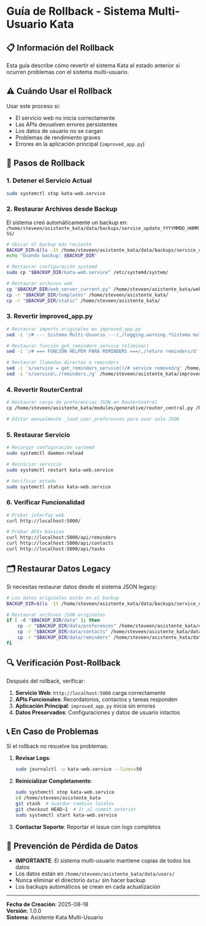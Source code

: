 # Guía de Rollback - Sistema Multi-Usuario Kata

## 📋 Información del Rollback

Esta guía describe cómo revertir el sistema Kata al estado anterior si ocurren problemas con el sistema multi-usuario.

## ⚠️ Cuándo Usar el Rollback

Usar este proceso si:
- El servicio web no inicia correctamente
- Las APIs devuelven errores persistentes
- Los datos de usuario no se cargan
- Problemas de rendimiento graves
- Errores en la aplicación principal (`improved_app.py`)

## 🔄 Pasos de Rollback

### 1. Detener el Servicio Actual

```bash
sudo systemctl stop kata-web.service
```

### 2. Restaurar Archivos desde Backup

El sistema creó automáticamente un backup en:
`/home/steveen/asistente_kata/data/backups/service_update_YYYYMMDD_HHMMSS/`

```bash
# Ubicar el backup más reciente
BACKUP_DIR=$(ls -1t /home/steveen/asistente_kata/data/backups/service_update_* | head -1)
echo "Usando backup: $BACKUP_DIR"

# Restaurar configuración systemd
sudo cp "$BACKUP_DIR/kata-web.service" /etc/systemd/system/

# Restaurar archivos web
cp "$BACKUP_DIR/web_server_current.py" /home/steveen/asistente_kata/web_server.py
cp -r "$BACKUP_DIR/templates" /home/steveen/asistente_kata/
cp -r "$BACKUP_DIR/static" /home/steveen/asistente_kata/
```

### 3. Revertir improved_app.py

```bash
# Restaurar imports originales en improved_app.py
sed -i '/# --- Sistema Multi-Usuario ---/,/logging.warning.*Sistema multi-usuario no disponible/d' /home/steveen/asistente_kata/improved_app.py

# Restaurar función get_reminders_service (eliminar)
sed -i '/# === FUNCIÓN HELPER PARA REMINDERS ===/,/return reminders/d' /home/steveen/asistente_kata/improved_app.py

# Restaurar llamadas directas a reminders
sed -i 's/service = get_reminders_service()/# service removed/g' /home/steveen/asistente_kata/improved_app.py
sed -i 's/service\./reminders./g' /home/steveen/asistente_kata/improved_app.py
```

### 4. Revertir RouterCentral

```bash
# Restaurar carga de preferencias JSON en RouterCentral
cp /home/steveen/asistente_kata/modules/generative/router_central.py /home/steveen/asistente_kata/modules/generative/router_central.py.backup

# Editar manualmente _load_user_preferences para usar solo JSON
```

### 5. Restaurar Servicio

```bash
# Recargar configuración systemd
sudo systemctl daemon-reload

# Reiniciar servicio
sudo systemctl restart kata-web.service

# Verificar estado
sudo systemctl status kata-web.service
```

### 6. Verificar Funcionalidad

```bash
# Probar interfaz web
curl http://localhost:5000/

# Probar APIs básicas
curl http://localhost:5000/api/reminders
curl http://localhost:5000/api/contacts
curl http://localhost:5000/api/tasks
```

## 🗂️ Restaurar Datos Legacy

Si necesitas restaurar datos desde el sistema JSON legacy:

```bash
# Los datos originales están en el backup
BACKUP_DIR=$(ls -1t /home/steveen/asistente_kata/data/backups/service_update_* | head -1)

# Restaurar archivos JSON originales
if [ -d "$BACKUP_DIR/data" ]; then
    cp -r "$BACKUP_DIR/data/preferences" /home/steveen/asistente_kata/data/
    cp -r "$BACKUP_DIR/data/contacts" /home/steveen/asistente_kata/data/
    cp -r "$BACKUP_DIR/data/reminders" /home/steveen/asistente_kata/data/
fi
```

## 🔍 Verificación Post-Rollback

Después del rollback, verificar:

1. **Servicio Web**: `http://localhost:5000` carga correctamente
2. **APIs Funcionales**: Recordatorios, contactos y tareas responden
3. **Aplicación Principal**: `improved_app.py` inicia sin errores
4. **Datos Preservados**: Configuraciones y datos de usuario intactos

## 📞 En Caso de Problemas

Si el rollback no resuelve los problemas:

1. **Revisar Logs**:
   ```bash
   sudo journalctl -u kata-web.service --lines=50
   ```

2. **Reinicializar Completamente**:
   ```bash
   sudo systemctl stop kata-web.service
   cd /home/steveen/asistente_kata
   git stash  # Guardar cambios locales
   git checkout HEAD~1  # Ir al commit anterior
   sudo systemctl start kata-web.service
   ```

3. **Contactar Soporte**: Reportar el issue con logs completos

## 🚨 Prevención de Pérdida de Datos

- **IMPORTANTE**: El sistema multi-usuario mantiene copias de todos los datos
- Los datos están en `/home/steveen/asistente_kata/data/users/`
- Nunca eliminar el directorio `data/` sin hacer backup
- Los backups automáticos se crean en cada actualización

---

**Fecha de Creación**: 2025-08-18  
**Versión**: 1.0.0  
**Sistema**: Asistente Kata Multi-Usuario